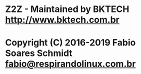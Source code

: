 # Z2Z - Maintained by BKTECH <http://www.bktech.com.br>

# Copyright (C) 2016-2019 Fabio Soares Schmidt <fabio@respirandolinux.com.br>
